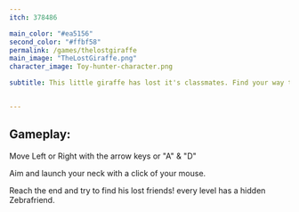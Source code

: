 ```yaml
---
itch: 378486

main_color: "#ea5156"
second_color: "#ffbf58"
permalink: /games/thelostgiraffe
main_image: "TheLostGiraffe.png"
character_image: Toy-hunter-character.png

subtitle: This little giraffe has lost it's classmates. Find your way through the treacherous jungle by swinging with your long neck. Help your classmates along the way and before you know it, you'll be back on the buss.


---
```

## Gameplay:

Move Left or Right with the arrow keys or "A" & "D"

Aim and launch your neck with a click of your mouse.

Reach the end and try to find his lost friends! every level has a hidden Zebrafriend.